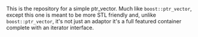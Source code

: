 This is the repository for a simple ptr_vector. Much like ```boost::ptr_vector```, except this one is meant to be more STL friendly and, unlike ```boost::ptr_vector```, it's not just an adaptor it's a full featured container complete with an iterator interface.
